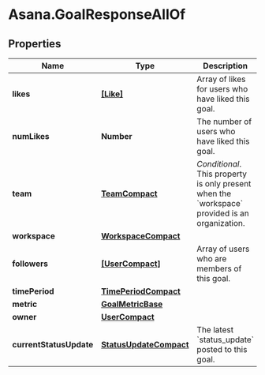 # Asana.GoalResponseAllOf

## Properties

Name | Type | Description | Notes
------------ | ------------- | ------------- | -------------
**likes** | [**[Like]**](Like.md) | Array of likes for users who have liked this goal. | [optional] [readonly] 
**numLikes** | **Number** | The number of users who have liked this goal. | [optional] [readonly] 
**team** | [**TeamCompact**](TeamCompact.md) | *Conditional*. This property is only present when the &#x60;workspace&#x60; provided is an organization. | [optional] 
**workspace** | [**WorkspaceCompact**](WorkspaceCompact.md) |  | [optional] 
**followers** | [**[UserCompact]**](UserCompact.md) | Array of users who are members of this goal. | [optional] 
**timePeriod** | [**TimePeriodCompact**](TimePeriodCompact.md) |  | [optional] 
**metric** | [**GoalMetricBase**](GoalMetricBase.md) |  | [optional] 
**owner** | [**UserCompact**](UserCompact.md) |  | [optional] 
**currentStatusUpdate** | [**StatusUpdateCompact**](StatusUpdateCompact.md) | The latest &#x60;status_update&#x60; posted to this goal. | [optional] 


